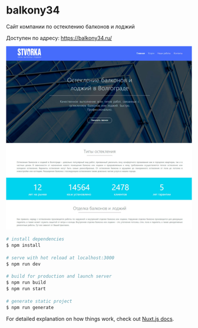 # balkony34

Сайт компании по остеклению балконов и лоджий

Доступен по адресу: https://balkony34.ru/

![](./static/preview-balcony.jpg)

```bash
# install dependencies
$ npm install

# serve with hot reload at localhost:3000
$ npm run dev

# build for production and launch server
$ npm run build
$ npm run start

# generate static project
$ npm run generate
```

For detailed explanation on how things work, check out [Nuxt.js docs](https://nuxtjs.org).
